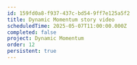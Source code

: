 ```yaml
---
id: 159fd0a8-f937-437c-bd54-9ff7e125a5f2
title: Dynamic Momentum story video
scheduledTime: 2025-05-07T11:00:00.000Z
completed: false
project: Dynamic Momentum
order: 12
persistent: true
---
```


